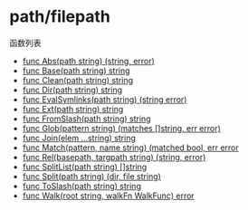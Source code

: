 # path/filepath

函数列表

- [func Abs(path string) (string, error)](Abs.md)
- [func Base(path string) string](Base.md)
- [func Clean(path string) string](Clean.md)
- [func Dir(path string) string](Dir.md)
- [func EvalSymlinks(path string) (string error)](EvalSymlinks.md)
- [func Ext(path string) string](Ext.md)
- [func FromSlash(path string) string](FromSlash.md)
- [func Glob(pattern string) (matches \[\]string, err error)](Glob.md)
- [func Join(elem ...string) string](Join.md)
- [func Match(pattern, name string) (matched bool, err error](Match.md)
- [func Rel(basepath, targpath string) (string, error)](Rel.md)
- [func SplitList(path string) \[\]string](SplitList.md)
- [func Split(path string) (dir, file string)](Split.md)
- [func ToSlash(path string) string](ToSlash.md)
- [func Walk(root string, walkFn WalkFunc) error ](Walk.md)
